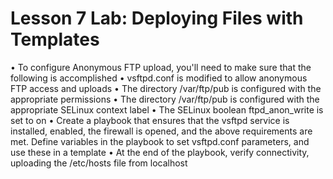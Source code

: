 # Lesson 7 Lab: Deploying Files with Templates

• To configure Anonymous FTP upload, you'll need to make sure that the
following is accomplished
• vsftpd.conf is modified to allow anonymous FTP access and uploads
• The directory /var/ftp/pub is configured with the appropriate permissions
• The directory /var/ftp/pub is configured with the appropriate SELinux context
label
• The SELinux boolean ftpd_anon_write is set to on
• Create a playbook that ensures that the vsftpd service is installed, enabled,
the firewall is opened, and the above requirements are met. Define
variables in the playbook to set vsftpd.conf parameters, and use these in a
template
• At the end of the playbook, verify connectivity, uploading the /etc/hosts
file from localhost